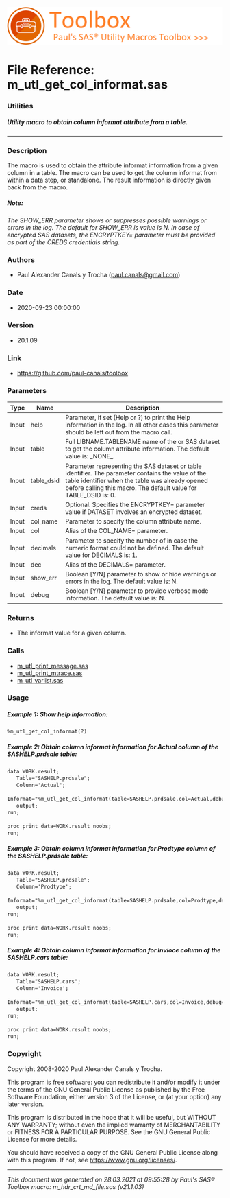 ![../misc/images/doc_banner.png](../misc/images/doc_banner.png)
# 
# File Reference: m_utl_get_col_informat.sas

### Utilities

##### Utility macro to obtain column informat attribute from a table.

***

### Description
The macro is used to obtain the attribute informat information from a given column in a table. The macro can be used to get the column informat from within a data step, or standalone. The result information is directly given back from the macro.

##### *Note:*
*The SHOW_ERR parameter shows or suppresses possible warnings or errors in the log. The default for SHOW_ERR is value is N.*
*In case of encrypted SAS datasets, the ENCRYPTKEY= parameter must be provided as part of the CREDS credentials string.*

### Authors
* Paul Alexander Canals y Trocha (paul.canals@gmail.com)

### Date
* 2020-09-23 00:00:00

### Version
* 20.1.09

### Link
* https://github.com/paul-canals/toolbox

### Parameters
| Type | Name | Description |
| ---- | ---- | ----------- |
| Input | help | Parameter, if set (Help or ?) to print the Help information in the log. In all other cases this parameter should be left out from the macro call. |
| Input | table | Full LIBNAME.TABLENAME name of the or SAS dataset to get the column attribute information. The default value is: \_NONE\_. |
| Input | table_dsid | Parameter representing the SAS dataset or table identifier. The parameter contains the value of the table identifier when the table was already opened before calling this macro. The default value for TABLE_DSID is: 0. |
| Input | creds | Optional. Specifies the ENCRYPTKEY= parameter value if DATASET involves an encrypted dataset. |
| Input | col_name | Parameter to specify the column attribute name. |
| Input | col | Alias of the COL_NAME= parameter. |
| Input | decimals | Parameter to specify the number of in case the numeric format could not be defined. The default value for DECIMALS is: 1. |
| Input | dec | Alias of the DECIMALS= parameter. |
| Input | show_err | Boolean [Y/N] parameter to show or hide warnings or errors in the log. The default value is: N. |
| Input | debug | Boolean [Y/N] parameter to provide verbose mode information. The default value is: N. |

### Returns
* The informat value for a given column.

### Calls
* [m_utl_print_message.sas](m_utl_print_message.md)
* [m_utl_print_mtrace.sas](m_utl_print_mtrace.md)
* [m_utl_varlist.sas](m_utl_varlist.md)

### Usage

##### Example 1: Show help information:
```sas
%m_utl_get_col_informat(?)
```

##### Example 2: Obtain column informat information for Actual column of the SASHELP.prdsale table:
```sas
data WORK.result;
   Table="SASHELP.prdsale";
   Column='Actual';
   Informat="%m_utl_get_col_informat(table=SASHELP.prdsale,col=Actual,debug=Y)";
   output;
run;

proc print data=WORK.result noobs;
run;

```

##### Example 3: Obtain column informat information for Prodtype column of the SASHELP.prdsale table:
```sas
data WORK.result;
   Table="SASHELP.prdsale";
   Column='Prodtype';
   Informat="%m_utl_get_col_informat(table=SASHELP.prdsale,col=Prodtype,debug=Y)";
   output;
run;

proc print data=WORK.result noobs;
run;

```

##### Example 4: Obtain column informat information for Invioce column of the SASHELP.cars table:
```sas
data WORK.result;
   Table="SASHELP.cars";
   Column='Invoice';
   Informat="%m_utl_get_col_informat(table=SASHELP.cars,col=Invoice,debug=Y)";
   output;
run;

proc print data=WORK.result noobs;
run;

```

### Copyright
Copyright 2008-2020 Paul Alexander Canals y Trocha. 
 
This program is free software: you can redistribute it and/or modify 
it under the terms of the GNU General Public License as published by 
the Free Software Foundation, either version 3 of the License, or 
(at your option) any later version. 
 
This program is distributed in the hope that it will be useful, 
but WITHOUT ANY WARRANTY; without even the implied warranty of 
MERCHANTABILITY or FITNESS FOR A PARTICULAR PURPOSE. See the 
GNU General Public License for more details. 
 
You should have received a copy of the GNU General Public License 
along with this program. If not, see <https://www.gnu.org/licenses/>. 


***
*This document was generated on 28.03.2021 at 09:55:28  by Paul's SAS&reg; Toolbox macro: m_hdr_crt_md_file.sas (v21.1.03)*
